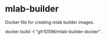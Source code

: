 # mlab-builder
Docker file for creating mlab builder images.

docker build -t "gfr10598/mlab-builder-docker" .

